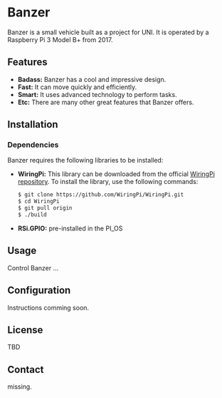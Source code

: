 # Banzer

Banzer is a small vehicle built as a project for UNI. It is operated by a Raspberry Pi 3 Model B+ from 2017.

## Features

- **Badass:** Banzer has a cool and impressive design.
- **Fast:** It can move quickly and efficiently.
- **Smart:** It uses advanced technology to perform tasks.
- **Etc:** There are many other great features that Banzer offers.

## Installation

### Dependencies

Banzer requires the following libraries to be installed:

- **WiringPi:** This library can be downloaded from the official [WiringPi repository](https://github.com/WiringPi/WiringPi). To install the library, use the following commands:

  ```bash
  $ git clone https://github.com/WiringPi/WiringPi.git
  $ cd WiringPi
  $ git pull origin
  $ ./build

- **RSi.GPIO:** pre-installed in the PI_OS


## Usage
Control Banzer ...

## Configuration
Instructions comming soon.



## License
TBD

## Contact
missing.

